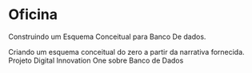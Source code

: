 # Oficina
 Construindo um Esquema Conceitual para Banco De dados.
 
 Criando um esquema conceitual do zero a partir da narrativa fornecida.
 Projeto Digital Innovation One sobre Banco de Dados
